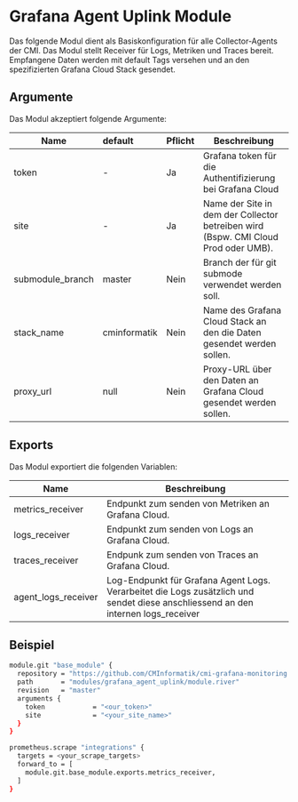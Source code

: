 # Grafana Agent Uplink Module

Das folgende Modul dient als Basiskonfiguration für alle Collector-Agents der CMI.
Das Modul stellt Receiver für Logs, Metriken und Traces bereit. Empfangene Daten werden mit default Tags versehen und an den spezifizierten Grafana Cloud Stack gesendet.

## Argumente

Das Modul akzeptiert folgende Argumente:

| Name             | default      | Pflicht | Beschreibung                                                                       |
| ---------------- | :----------- | ------- | ---------------------------------------------------------------------------------- |
| token            | -            | Ja      | Grafana token für die Authentifizierung bei Grafana Cloud                          |
| site             | -            | Ja      | Name der Site in dem der Collector betreiben wird (Bspw. CMI Cloud Prod oder UMB). |
| submodule_branch | master       | Nein    | Branch der für git submode verwendet werden soll.                                  |
| stack_name       | cminformatik | Nein    | Name des Grafana Cloud Stack an den die Daten gesendet werden sollen.              |
| proxy_url        | null         | Nein    | Proxy-URL über den Daten an Grafana Cloud gesendet werden sollen.                  |

## Exports

Das Modul exportiert die folgenden Variablen:

| Name                | Beschreibung                                                                                                                      |
| ------------------- | --------------------------------------------------------------------------------------------------------------------------------- |
| metrics_receiver    | Endpunkt zum senden von Metriken an Grafana Cloud.                                                                                |
| logs_receiver       | Endpunkt zum senden von Logs an Grafana Cloud.                                                                                    |
| traces_receiver     | Endpunk zum senden von Traces an Grafana Cloud.                                                                                   |
| agent_logs_receiver | Log-Endpunkt für Grafana Agent Logs. Verarbeitet die Logs zusätzlich und sendet diese anschliessend an den internen logs_receiver |

## Beispiel

```bash
module.git "base_module" {
  repository = "https://github.com/CMInformatik/cmi-grafana-monitoring.git"
  path       = "modules/grafana_agent_uplink/module.river"
  revision   = "master"
  arguments {
    token            = "<our_token>"
    site             = "<your_site_name>"
  }
}

prometheus.scrape "integrations" {
  targets = <your_scrape_targets>
  forward_to = [
    module.git.base_module.exports.metrics_receiver,
  ]
}

```
